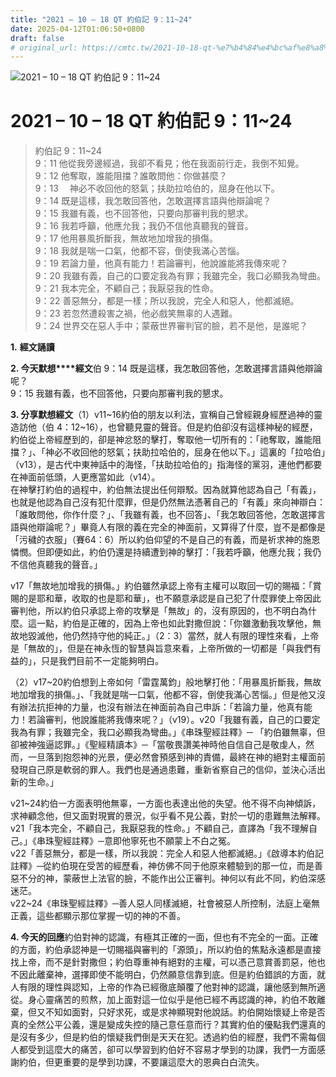 ```yaml
---
title: "2021 – 10 – 18 QT 約伯記 9：11~24"
date: 2025-04-12T01:06:50+0800
draft: false
# original_url: https://cmtc.tw/2021-10-18-qt-%e7%b4%84%e4%bc%af%e8%a8%98-9%ef%bc%9a1124
---
```


![2021 – 10 – 18 QT 約伯記 9：11\~24](/images/qt.jpg   "2021 – 10 – 18 QT 約伯記 9：11\~24")

# 2021 – 10 – 18 QT 約伯記 9：11\~24

> 約伯記 9：11\~24  
> 9：11 他從我旁邊經過，我卻不看見；他在我面前行走，我倒不知覺。  
> 9：12 他奪取，誰能阻擋？誰敢問他：你做甚麼？  
> 9：13 　神必不收回他的怒氣；扶助拉哈伯的，屈身在他以下。  
> 9：14 既是這樣，我怎敢回答他，怎敢選擇言語與他辯論呢？  
> 9：15 我雖有義，也不回答他，只要向那審判我的懇求。  
> 9：16 我若呼籲，他應允我；我仍不信他真聽我的聲音。  
> 9：17 他用暴風折斷我，無故地加增我的損傷。  
> 9：18 我就是喘一口氣，他都不容，倒使我滿心苦惱。  
> 9：19 若論力量，他真有能力！若論審判，他說誰能將我傳來呢？  
> 9：20 我雖有義，自己的口要定我為有罪；我雖完全，我口必顯我為彎曲。  
> 9：21 我本完全，不顧自己；我厭惡我的性命。  
> 9：22 善惡無分，都是一樣；所以我說，完全人和惡人，他都滅絕。  
> 9：23 若忽然遭殺害之禍，他必戲笑無辜的人遇難。  
> 9：24 世界交在惡人手中；蒙蔽世界審判官的臉，若不是他，是誰呢？

**1.** **經文誦讀**

**2. 今天默想****經文**伯 9：14 既是這樣，我怎敢回答他，怎敢選擇言語與他辯論呢？  
9：15 我雖有義，也不回答他，只要向那審判我的懇求。

**3. 分享默想經文**（1）v11\~16約伯的朋友以利法，宣稱自己曾經親身經歷過神的靈造訪他（伯 4：12\~16），也曾聽見靈的聲音。但是約伯卻沒有這樣神秘的經歷，約伯從上帝經歷到的，卻是神忿怒的擊打，奪取他一切所有的：「祂奪取，誰能阻擋？」、「神必不收回他的怒氣；扶助拉哈伯的，屈身在他以下。」這裏的「拉哈伯」（v13），是古代中東神話中的海怪，「扶助拉哈伯的」指海怪的黨羽，連他們都要在神面前低頭，人更應當如此（v14）。  
在神擊打約伯的過程中，約伯無法提出任何辯駁。因為就算他認為自己「有義」，也就是他認為自己沒有犯什麼罪，但是仍然無法憑著自己的「有義」來向神辯白：「誰敢問他，你作什麼？」、「我雖有義，也不回答」、「我怎敢回答他，怎敢選擇言語與他辯論呢？」畢竟人有限的義在完全的神面前，又算得了什麼，豈不是都像是「污穢的衣服」（賽64：6）所以約伯仰望的不是自己的有義，而是祈求神的施恩憐憫。但即便如此，約伯仍還是持續遭到神的擊打：「我若呼籲，他應允我；我仍不信他真聽我的聲音。」

v17「無故地加增我的損傷。」約伯雖然承認上帝有主權可以取回一切的賜福：「賞賜的是耶和華，收取的也是耶和華」，也不願意承認是自己犯了什麼罪使上帝因此審判他，所以約伯只承認上帝的攻擊是「無故」的，沒有原因的，也不明白為什麼。這一點，約伯是正確的，因為上帝也如此對撒但說：「你雖激動我攻擊他，無故地毀滅他，他仍然持守他的純正。」（2：3）當然，就人有限的理性來看，上帝是「無故的」，但是在神永恆的智慧與旨意來看，上帝所做的一切都是「與我們有益的」，只是我們目前不一定能夠明白。

（2）v17\~20約伯想到上帝如何「雷霆萬鈞」般地擊打他：「用暴風折斷我，無故地加增我的損傷。」、「我就是喘一口氣，他都不容，倒使我滿心苦惱。」但是他又沒有辦法抗拒神的力量，也沒有辦法在神面前為自己申訴：「若論力量，他真有能力！若論審判，他說誰能將我傳來呢？」（v19）。v20「我雖有義，自己的口要定我為有罪；我雖完全，我口必顯我為彎曲。」《串珠聖經註釋》─ 「約伯雖無辜，但卻被神強逼認罪。」《聖經精讀本》─「當敬畏讚美神時他自信自己是敬虔人，然而，一旦落到抱怨神的光景，便必然會預感到神的責備，最終在神的絕對主權面前發現自己原是軟弱的罪人。我們也是通過患難，重新省察自己的信仰，並決心活出新的生命。」

v21\~24約伯一方面表明他無辜，一方面也表達出他的失望。他不得不向神傾訴，求神顧念他，但又面對現實的景況，似乎看不見公義，對於一切的患難無法解釋。  
v21「我本完全，不顧自己，我厭惡我的性命。」不顧自己，直譯為「我不理解自己。」《串珠聖經註釋》─意即他寧死也不願蒙上不白之冤。  
v22「善惡無分，都是一樣，所以我說：完全人和惡人他都滅絕。」《啟導本約伯記註釋》─從約伯現在受苦的經歷看，神仿佛不同于他原來體驗到的那一位，而是善惡不分的神，蒙蔽世上法官的臉，不能作出公正審判。神何以有此不同，約伯深感迷茫。  
v22\~24《串珠聖經註釋》─善人惡人同樣滅絕，社會被惡人所控制，法庭上毫無正義，這些都顯示那位掌握一切的神的不善。

**4. 今天的回應**約伯對神的認識，有極其正確的一面，但也有不完全的一面。正確的方面，約伯承認神是一切賜福與審判的「源頭」，所以約伯的焦點永遠都是直接找上帝，而不是針對撒但；約伯尊重神有絕對的主權，可以憑己意賞善罰惡，他也不因此離棄神，選擇即使不能明白，仍然願意信靠到底。但是約伯錯誤的方面，就人有限的理性與認知，上帝的作為已經徹底顛覆了他對神的認識，讓他感到無所適從。身心靈痛苦的煎熬，加上面對這一位似乎是他已經不再認識的神，約伯不敢離棄，但又不知如面對，只好求死，或是求神顯現對他說話。約伯開始懷疑上帝是否真的全然公平公義，還是變成失控的隨己意任意而行？其實約伯的優點我們還真的是沒有多少，但是約伯的懷疑我們倒是天天在犯。透過約伯的經歷，我們不需每個人都受到這麼大的痛苦，卻可以學習到約伯好不容易才學到的功課，我們一方面感謝約伯，但更重要的是學到功課，不要讓這麼大的恩典白白流失。